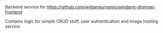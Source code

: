 Backend service for https://github.com/wildanpurnomo/sendang-digimap-frontend

Contains logic for simple CRUD stuff, user authentication and image hosting service
